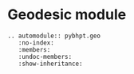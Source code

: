 # Geodesic module

```{eval-rst}
.. automodule:: pybhpt.geo
   :no-index:
   :members:
   :undoc-members:
   :show-inheritance:
```
